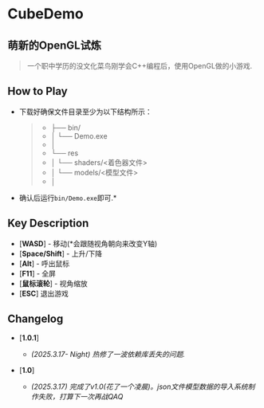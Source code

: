 # CubeDemo


## **萌新的OpenGL试炼**

> 一个职中学历的没文化菜鸟刚学会C++编程后，使用OpenGL做的小游戏.

## How to Play

* 下载好确保文件目录至少为以下结构所示：
    >* ├── bin/
    >* │    └── Demo.exe
    >* │
    >* └── res
    >* │    └── shaders/<着色器文件>
    >* │    └── models/<模型文件>
    >* │
* 确认后运行`bin/Demo.exe`即可.*

## Key Description

* [**WASD**] - 移动(*会跟随视角朝向来改变Y轴)
* [**Space/Shift**] - 上升/下降
* [**Alt**] - 呼出鼠标
* [**F11**] - 全屏
* [**鼠标滚轮**] - 视角缩放
* [**ESC**] 退出游戏


## Changelog

* [**1.0.1**] 
     - *(2025.3.17- Night) 热修了一波依赖库丢失的问题.*

* [**1.0**]
     - *(2025.3.17) 完成了v1.0(花了一个凌晨)。json文件模型数据的导入系统制作失败，打算下一次再战QAQ*
